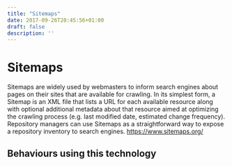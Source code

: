 ```yaml
---
title: "Sitemaps"
date: 2017-09-26T20:45:56+01:00
draft: false
description: ''
---
```


# Sitemaps

Sitemaps are widely used by webmasters to inform search engines about pages on their sites that are available for crawling. In its simplest form, a Sitemap is an XML file that lists a URL for each available resource along with optional additional metadata about that resource aimed at optimizing the crawling process (e.g. last modified date, estimated change frequency). Repository managers can use Sitemaps as a straightforward way to expose a repository inventory to search engines. https://www.sitemaps.org/

## Behaviours using this technology
